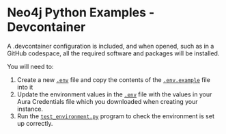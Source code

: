 # Neo4j Python Examples - Devcontainer

A .devcontainer configuration is included, and when opened, such as in a GitHub codespace, all the required software and packages will be installed.

You will need to:

1. Create a new [`.env`](.env) file and copy the contents of the [`.env.example`](.env.example) file into it
2. Update the environment values in the [`.env`](.env) file with the values in your Aura Credentials file which you downloaded when creating your instance.
3. Run the [`test_environment.py`](./llm-knowledge-graph/test_environment.py) program to check the environment is set up correctly.